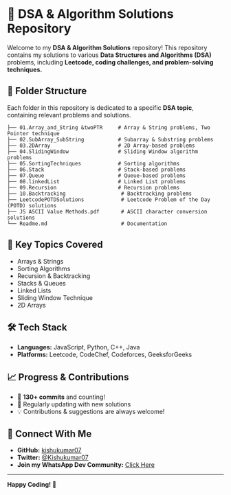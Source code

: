 # 🚀 DSA & Algorithm Solutions Repository

Welcome to my **DSA & Algorithm Solutions** repository! This repository contains my solutions to various **Data Structures and Algorithms (DSA)** problems, including **Leetcode, coding challenges, and problem-solving techniques.**

## 📂 Folder Structure
Each folder in this repository is dedicated to a specific **DSA topic**, containing relevant problems and solutions.

```
├── 01.Array_and_String &twoPTR     # Array & String problems, Two Pointer technique
├── 02.SubArray_SubString           # Subarray & Substring problems
├── 03.2DArray                      # 2D Array-based problems
├── 04.SlidingWindow                # Sliding Window algorithm problems
├── 05.SortingTechniques            # Sorting algorithms
├── 06.Stack                        # Stack-based problems
├── 07.Queue                        # Queue-based problems
├── 08.linkedList                   # Linked List problems
├── 09.Recursion                    # Recursion problems
├── 10.Backtracking                  # Backtracking problems
├── LeetcodePOTDSolutions            # Leetcode Problem of the Day (POTD) solutions
├── JS ASCII Value Methods.pdf       # ASCII character conversion solutions
└── Readme.md                        # Documentation
```

## 📌 Key Topics Covered
- Arrays & Strings
- Sorting Algorithms
- Recursion & Backtracking
- Stacks & Queues
- Linked Lists
- Sliding Window Technique
- 2D Arrays

## 🛠️ Tech Stack
- **Languages:** JavaScript, Python, C++, Java
- **Platforms:** Leetcode, CodeChef, Codeforces, GeeksforGeeks

## 📈 Progress & Contributions
- 🚀 **130+ commits** and counting!
- 📅 Regularly updating with new solutions
- 💡 Contributions & suggestions are always welcome!

## 🔗 Connect With Me
- **GitHub:** [kishukumar07](https://github.com/kishukumar07)
- **Twitter:** [@Kishukumar07](https://twitter.com/Kishukumar07)
- **Join my WhatsApp Dev Community:** [Click Here](https://chat.whatsapp.com/HIqP3n1qT1KJn99JFJGin4)

---
**Happy Coding! 🚀**
